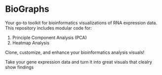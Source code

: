 # BioGraphs
Your go-to toolkit for bioinformatics visualizations of RNA expression data. This repository includes modular code for: 
1. Principle Component Analysis (PCA)
2. Heatmap Analysis

Clone, customize, and enhance your bioinformatics analysis visuals!

Take your gene expression data and turn it into great visuals that clealry show findings
